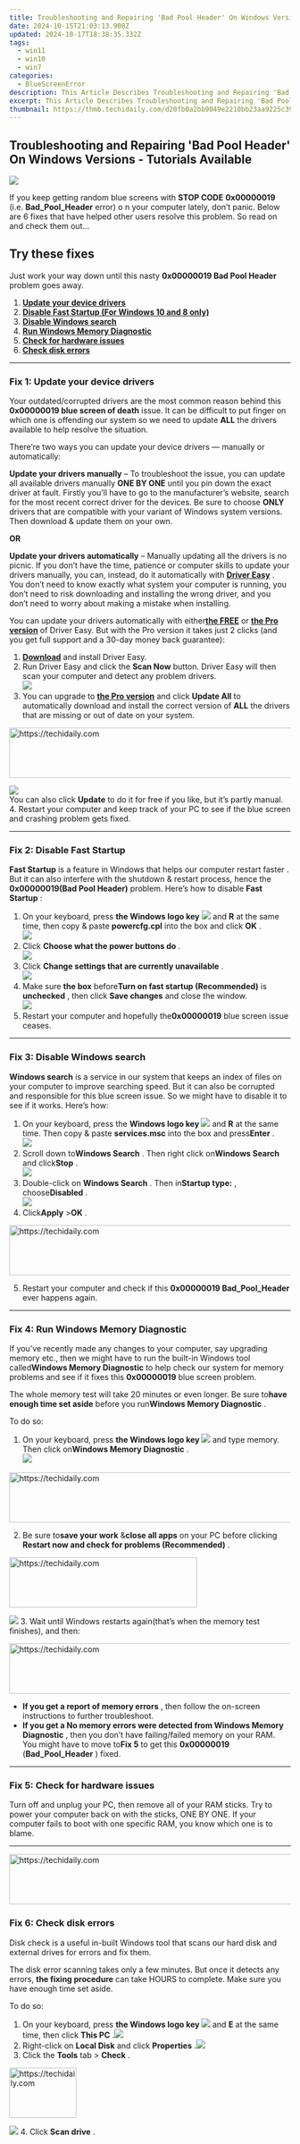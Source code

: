 ```yaml
---
title: Troubleshooting and Repairing 'Bad Pool Header' On Windows Versions - Tutorials Available
date: 2024-10-15T21:03:13.908Z
updated: 2024-10-17T18:38:35.332Z
tags:
  - win11
  - win10
  - win7
categories:
  - BlueScreenError
description: This Article Describes Troubleshooting and Repairing 'Bad Pool Header' On Windows Versions - Tutorials Available
excerpt: This Article Describes Troubleshooting and Repairing 'Bad Pool Header' On Windows Versions - Tutorials Available
thumbnail: https://thmb.techidaily.com/d20fb0a2bb9049e2210bb23aa9225c390244059cedf35b9a34d45f9a041c8543.jpg
---
```


## Troubleshooting and Repairing 'Bad Pool Header' On Windows Versions - Tutorials Available

![](https://images.drivereasy.com/wp-content/uploads/2018/09/img_5b99d8266f67d.jpg)

 If you keep getting random blue screens with **STOP CODE** **0x00000019**  (i.e. **Bad\_Pool\_Header**  error)  o n your computer lately, don’t panic. Below are 6 fixes that have helped other users resolve this problem. So read on and check them out…

## Try these fixes

 Just work your way down until this nasty **0x00000019 Bad Pool Header** problem goes away.

1. [**Update your device drivers**](https://tools.techidaily.com/drivereasy/download/)
2. **[Disable Fast Startup (For Windows 10 and 8 only)](https://www.drivereasy.com/knowledge/0x00000019-bad-pool-header-in-windows-10-8-7-try-these-fixes/#F2)**
3. **[Disable Windows search](https://tools.techidaily.com/drivereasy/download/)**
4. **[Run Windows Memory Diagnostic](https://tools.techidaily.com/drivereasy/download/)**
5. **[Check for hardware issues](https://tools.techidaily.com/drivereasy/download/)**
6. [**Check disk errors**](https://tools.techidaily.com/drivereasy/download/)

---

### Fix 1: Update your device drivers

 Your outdated/corrupted drivers are the most common reason behind this **0x00000019 blue screen of death** issue.  It can be difficult to put finger on which one is offending our system so we need to update **ALL** the drivers available to help resolve the situation.

 There’re two ways you can update your device drivers — manually or automatically:

**Update your drivers manually** –  To troubleshoot the issue, you can update all available drivers manually **ONE BY ONE**   until you pin down the exact driver at fault. Firstly you’ll have to go to  the manufacturer’s website, search for the most recent correct driver for the devices. Be sure to choose **ONLY** drivers that are compatible with your variant of Windows system versions. Then download & update them on your own.

**OR**

**Update your drivers automatically** – Manually updating all the drivers is no picnic. If you don’t have the time, patience or computer skills to update your drivers manually, you can, instead, do it automatically with **[Driver Easy](https://tools.techidaily.com/drivereasy/download/)**  .  You don’t need to know exactly what system your computer is running, you don’t need to risk downloading and installing the wrong driver, and you don’t need to worry about making a mistake when installing.

 You can update your drivers automatically with either[**the FREE**](https://tools.techidaily.com/drivereasy/download/) or **[the Pro version](https://tools.techidaily.com/drivereasy/download/)**  of Driver Easy. But with the Pro version it takes just 2 clicks (and you get full support and a 30-day money back guarantee):

1. **[Download](https://tools.techidaily.com/drivereasy/download/)**  and install Driver Easy.
2. Run Driver Easy and click the **Scan Now** button. Driver Easy will then scan your computer and detect any problem drivers.  
![](https://images.drivereasy.com/wp-content/uploads/2018/07/img_5b46ffcde1143.jpg)
3. You can upgrade to **[the Pro version](https://tools.techidaily.com/drivereasy/download/)**  and click **Update All** to automatically download and install the correct version of **ALL**  the drivers that are missing or out of date on your system.  

<!-- affiliate ads begin -->
<a href="https://aligracehair.sjv.io/c/5597632/1885932/19272" target="_top" id="1885932">
  <img src="//a.impactradius-go.com/display-ad/19272-1885932" border="0" alt="https://techidaily.com" width="728" height="90"/>
</a>
<img height="0" width="0" src="https://aligracehair.sjv.io/i/5597632/1885932/19272" style="position:absolute;visibility:hidden;" border="0" />
<!-- affiliate ads end -->

![](https://images.drivereasy.com/wp-content/uploads/2018/08/img_5b7beced4710f.jpg)  
 You can also click **Update** to do it for free if you like, but it’s partly manual.
4. Restart your computer and keep track of your PC to see if the blue screen and crashing problem gets fixed.

---

### Fix 2: Disable Fast Startup

**Fast Startup**  is a feature in Windows that helps our computer restart faster . But it can also interfere with the shutdown & restart process, hence the **0x00000019(Bad Pool Header)** problem. Here’s how to disable **Fast Startup** :

1. On your keyboard, press **the Windows logo key**  **![](https://images.drivereasy.com/wp-content/uploads/2018/04/img_5ae0331bc08e4.png)**  and **R**  at the same time, then copy & paste **powercfg.cpl**   into the box and click **OK** .  
![](https://images.drivereasy.com/wp-content/uploads/2018/06/img_5b18a767ca59d.png)
2. Click **Choose what the power buttons do** .  
![](https://images.drivereasy.com/wp-content/uploads/2018/06/img_5b18a3badd41c.jpg)
3. Click **Change settings that are currently unavailable** .  
![](https://images.drivereasy.com/wp-content/uploads/2018/06/img_5b18a400297e5.jpg)
4. Make sure **the box** before**Turn on fast startup (Recommended)** is **unchecked** , then click **Save changes** and close the window.  
![](https://images.drivereasy.com/wp-content/uploads/2018/06/img_5b18a54d8f96d.jpg)
5. Restart your computer and hopefully the**0x00000019** blue screen issue ceases.

---

### Fix 3: Disable Windows search

**Windows search** is a service in our system that keeps an index of files on your computer to improve searching speed. But it can also be corrupted and responsible for this blue screen issue. So we might have to disable it to see if it works. Here’s how:

1. On your keyboard, press the   **Windows logo key ![](https://images.drivereasy.com/wp-content/uploads/2018/04/img_5ae0331bc08e4.png)**  and  **R**  at the same time. Then copy & paste **services.msc**   into the box and press**Enter** .  
![](https://images.drivereasy.com/wp-content/uploads/2018/09/img_5b9a13144cf25.png)
2. Scroll down to**Windows Search** . Then right click on**Windows Search** and click**Stop** .  
![](https://images.drivereasy.com/wp-content/uploads/2018/09/img_5b9a137e81417.jpg)
3. Double-click on **Windows Search** . Then in**Startup type:** , choose**Disabled** .  
![](https://images.drivereasy.com/wp-content/uploads/2018/09/img_5b9a145884937.jpg)
4. Click**Apply** \>**OK** .

<!-- affiliate ads begin -->
<a href="https://appsumo.8odi.net/c/5597632/2130885/7443" target="_top" id="2130885">
  <img src="//a.impactradius-go.com/display-ad/7443-2130885" border="0" alt="https://techidaily.com" width="600" height="90"/>
</a>
<img height="0" width="0" src="https://appsumo.8odi.net/i/5597632/2130885/7443" style="position:absolute;visibility:hidden;" border="0" />
<!-- affiliate ads end -->

5. Restart your computer and check if this **0x00000019 Bad\_Pool\_Header** ever happens again.

---

### Fix 4: Run Windows Memory Diagnostic

 If you’ve recently made any changes to your computer, say upgrading memory etc., then we might have to run the built-in Windows tool called**Windows Memory Diagnostic** to help check  our system for memory problems and see if it fixes this **0x00000019** blue screen problem.

 The whole memory test will take 20 minutes or even longer. Be sure to**have enough time set aside** before you run**Windows Memory Diagnostic** .

To do so:

1. On your keyboard, press    **the Windows logo key ![](https://images.drivereasy.com/wp-content/uploads/2018/04/img_5ae0331bc08e4.png)**  and type memory. Then click on**Windows Memory Diagnostic** .  
![](https://images.drivereasy.com/wp-content/uploads/2018/09/img_5b99e83b8a93a.jpg)

<!-- affiliate ads begin -->
<a href="https://bluettius.sjv.io/c/5597632/2139119/17108" target="_top" id="2139119">
  <img src="//a.impactradius-go.com/display-ad/17108-2139119" border="0" alt="https://techidaily.com" width="728" height="90"/>
</a>
<img height="0" width="0" src="https://bluettius.sjv.io/i/5597632/2139119/17108" style="position:absolute;visibility:hidden;" border="0" />
<!-- affiliate ads end -->

2. Be sure to**save your work** &**close all apps** on your PC before clicking **Restart now and check for problems (Recommended)** .  

<!-- affiliate ads begin -->
<a href="https://aligracehair.sjv.io/c/5597632/2135402/19272" target="_top" id="2135402">
  <img src="//a.impactradius-go.com/display-ad/19272-2135402" border="0" alt="https://techidaily.com" width="336" height="90"/>
</a>
<img height="0" width="0" src="https://aligracehair.sjv.io/i/5597632/2135402/19272" style="position:absolute;visibility:hidden;" border="0" />
<!-- affiliate ads end -->

![](https://images.drivereasy.com/wp-content/uploads/2018/09/img_5b99e87a6d482.jpg)
3. Wait until Windows restarts again(that’s when the memory test finishes), and then:

<!-- affiliate ads begin -->
<a href="https://aligracehair.sjv.io/c/5597632/1918684/19272" target="_top" id="1918684">
  <img src="//a.impactradius-go.com/display-ad/19272-1918684" border="0" alt="https://techidaily.com" width="728" height="90"/>
</a>
<img height="0" width="0" src="https://aligracehair.sjv.io/i/5597632/1918684/19272" style="position:absolute;visibility:hidden;" border="0" />
<!-- affiliate ads end -->

* **If you get a report of memory errors** , then follow the on-screen instructions to further troubleshoot.
* **If you get a No memory errors were detected from Windows Memory Diagnostic** , then you don’t have failing/failed memory on your RAM. You might have to move to**Fix 5** to get this **0x00000019** (**Bad\_Pool\_Header** ) fixed.

---

### Fix 5: Check for hardware issues

 Turn off and unplug your PC, then remove all of your RAM sticks. Try to power your computer back on with the sticks, ONE BY ONE. If your computer fails to boot with one specific RAM, you know which one is to blame.

---

<!-- affiliate ads begin -->
<a href="https://laganoo.pxf.io/c/5597632/1484950/16446" target="_top" id="1484950">
  <img src="//a.impactradius-go.com/display-ad/16446-1484950" border="0" alt="https://techidaily.com" width="728" height="90"/>
</a>
<img height="0" width="0" src="https://laganoo.pxf.io/i/5597632/1484950/16446" style="position:absolute;visibility:hidden;" border="0" />
<!-- affiliate ads end -->

### Fix 6: Check disk errors

 Disk check is a useful in-built  Windows tool that scans our hard disk and external drives for errors and fix them.

 The disk error scanning takes only a few minutes. But once it detects any errors, **the fixing procedure** can take HOURS to complete. Make sure you have enough time set aside.

To do so:

1. On your keyboard, press   **the Windows logo key ![](https://images.drivereasy.com/wp-content/uploads/2018/04/img_5ae0331bc08e4.png)**   and **E**   at the same time, then click **This PC** .![](https://images.drivereasy.com/wp-content/uploads/2018/07/img_5b4c4aa7877b6.jpg)
2. Right-click on **Local Disk** and click **Properties** .![](https://images.drivereasy.com/wp-content/uploads/2018/07/img_5b4c4b9164593.jpg)
3. Click the **Tools** tab > **Check** .  

<!-- affiliate ads begin -->
<a href="https://aligracehair.sjv.io/c/5597632/2135350/19272" target="_top" id="2135350">
  <img src="//a.impactradius-go.com/display-ad/19272-2135350" border="0" alt="https://techidaily.com" width="120" height="90"/>
</a>
<img height="0" width="0" src="https://aligracehair.sjv.io/i/5597632/2135350/19272" style="position:absolute;visibility:hidden;" border="0" />
<!-- affiliate ads end -->

![](https://images.drivereasy.com/wp-content/uploads/2018/07/img_5b5fdae62513c.jpg)
4. Click **Scan drive** .  

<!-- affiliate ads begin -->
<span id="1770544">
					<video width="240" height="480" style="cursor:pointer"
           poster="//a.impactradius-go.com/display-clicktoplayimage/1770544.png"
           onclick="if(!this.playClicked){this.play();this.setAttribute('controls',true);this.playClicked=true;}">
	   <source src="//a.impactradius-go.com/display-ad/20702-1770544">
	   <img src="//a.impactradius-go.com/display-clicktoplayimage/1770544.png" style="border: none; height: 100%; width: 100%; object-fit: contain">
	</video>
	<div style="width:150px;text-align:center"><a href="javascript:window.open(decodeURIComponent('https%3A%2F%2Ftokenmetrics.sjv.io%2Fc%2F5597632%2F1770544%2F20702'), '_blank');void(0);">Click here</a></div>
</span>
<img height="0" width="0" src="https://imp.pxf.io/i/5597632/1770544/20702" style="position:absolute;visibility:hidden;" border="0" />
<!-- affiliate ads end -->

![](https://images.drivereasy.com/wp-content/uploads/2018/07/img_5b5fdbf4172ec.jpg)
5. Follow the on-screen instructions for Windows to detect and fix the errors found.
6. Restart your computer and see if it fixes the **0x00000019** (**Bad\_Pool\_Header** ) blue screen error.

---

 There you go – top 6 fixes for your **0x00000019** (**Bad\_Pool\_Header** ) blue screen of death issue. Hope you get your machine up and running by now. Feel free to drop us a comment if you have any further questions!

* [Drivers](https://tools.techidaily.com/drivereasy/download/)
* [hard drive](https://tools.techidaily.com/drivereasy/download/)

<ins class="adsbygoogle"
     style="display:block"
     data-ad-format="autorelaxed"
     data-ad-client="ca-pub-7571918770474297"
     data-ad-slot="1223367746"></ins>

<ins class="adsbygoogle"
     style="display:block"
     data-ad-client="ca-pub-7571918770474297"
     data-ad-slot="8358498916"
     data-ad-format="auto"
     data-full-width-responsive="true"></ins>

<span class="atpl-alsoreadstyle">Also read:</span>
<div><ul>
<li><a href="https://youtube-tips.techidaily.com/024-approved-boosting-your-youtube-with-partner-videos/"><u>[New] 2024 Approved Boosting Your YouTube with Partner Videos</u></a></li>
<li><a href="https://youtube-tips.techidaily.com/approved-achieving-youtube-financial-goals-via-viewer-statistics/"><u>2024 Approved Achieving Youtube Financial Goals via Viewer Statistics</u></a></li>
<li><a href="https://visual-screen-recording.techidaily.com/2024-approved-how-to-record-switch-gameplay/"><u>2024 Approved How To Record Switch Gameplay</u></a></li>
<li><a href="https://mondly-stories.techidaily.com/articulate-ambition-engage-in-tongue-twister-quests/"><u>Articulate Ambition: Engage in Tongue Twister Quests</u></a></li>
<li><a href="https://blue-screen-error.techidaily.com/comprehensive-fixes-for-unresolved-kmode-error-codes-on-modern-windows-versions-windows-1011/"><u>Comprehensive Fixes for Unresolved kMODE Error Codes on Modern Windows Versions (Windows 10/11)</u></a></li>
<li><a href="https://blue-screen-error.techidaily.com/decode-the-blue-screen-nightmare-ntoskrnlexe-issues-and-how-to-fix-them-effectively/"><u>Decode the Blue Screen Nightmare: NTOSKRNL.EXE Issues and How to Fix Them Effectively</u></a></li>
<li><a href="https://blue-screen-error.techidaily.com/driver-protection-oversight-rectified-no-more-blue-screens-of-death/"><u>Driver Protection Oversight Rectified – No More Blue Screens of Death!</u></a></li>
<li><a href="https://win-dash.techidaily.com/effective-techniques-to-refresh-your-asus-maximus-x-hero-drives-quickly-and-safely/"><u>Effective Techniques to Refresh Your ASUS Maximus X Hero Drives Quickly and Safely</u></a></li>
<li><a href="https://blue-screen-error.techidaily.com/guide-to-easily-navigate-to-biosuefi-in-windows-10/"><u>Guide to Easily Navigate to BIOS/UEFI in Windows 10</u></a></li>
<li><a href="https://facebook-videos.techidaily.com/in-2024-screenshare-catcher-fb-groups/"><u>In 2024, ScreenShare Catcher - Fb Groups</u></a></li>
<li><a href="https://fox-that.techidaily.com/solution-steps-how-to-recover-missing-icon-images-on-your-iphone-screen/"><u>Solution Steps: How to Recover Missing Icon Images on Your iPhone Screen</u></a></li>
<li><a href="https://technical-tips.techidaily.com/top-5-vpn-services-ideal-for-enhanced-privacy-on-youtube/"><u>Top 5 VPN Services Ideal for Enhanced Privacy on YouTube</u></a></li>
<li><a href="https://blue-screen-error.techidaily.com/windows-11-blue-screen-of-death-solutions-a-comprehensive-how-to-guide/"><u>Windows 11 Blue Screen of Death Solutions: A Comprehensive How-To Guide</u></a></li>
</ul></div>

